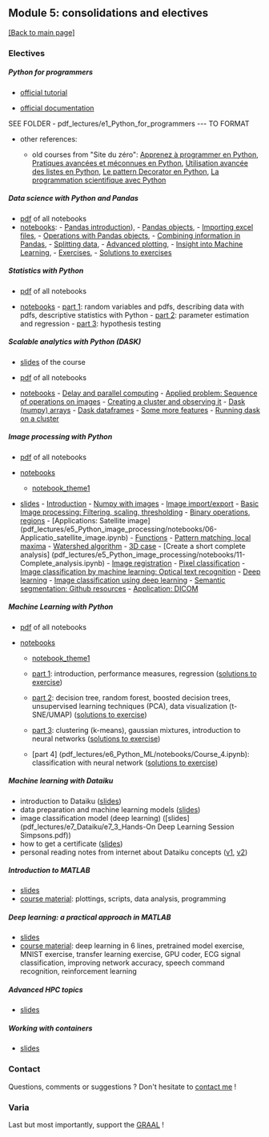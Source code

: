 ## Module 5: consolidations and electives

[[Back to main page]](../index.md)

### Electives

##### Python for programmers

- [official tutorial](https://docs.python.org/3.7/tutorial)

- [official documentation](https://docs.python.org/3)

SEE FOLDER - pdf_lectures/e1_Python_for_programmers --- TO FORMAT

- other references:

    - old courses from "Site du zéro": [Apprenez à programmer en Python](http://user.oc-static.com/pdf/223267-apprenez-a-programmer-en-python.pdf), [Pratiques avancées et méconnues en Python](http://user.oc-static.com/pdf/33509-pratiques-avancees-et-meconnues-en-python.pdf), [Utilisation avancée des listes en Python](http://user.oc-static.com/pdf/213097-utilisation-avancee-des-listes-en-python.pdf), [Le pattern Decorator en Python](http://user.oc-static.com/pdf/368501-le-pattern-decorator-en-python.pdf), [La programmation scientifique avec Python](http://user.oc-static.com/pdf/547399-la-programmation-scientifique-avec-python.pdf)

##### Data science with Python and Pandas

- [pdf](pdf_lectures/e2_Python_Pandas/e2_all_pandas.pdf) of all notebooks
- [notebooks](pdf_lectures/e2_Python_Pandas/notebooks): 
        - [Pandas introduction](pdf_lectures/e2_Python_Pandas/notebooks/00-Pandas_introduction.ipynb)),
        - [Pandas objects](pdf_lectures/e2_Python_Pandas/notebooks/01-Pandas_structures.ipynb),
        - [Importing excel files](pdf_lectures/e2_Python_Pandas/notebooks/02-Pandas_import.ipynb),
        - [Operations with Pandas objects](pdf_lectures/e2_Python_Pandas/notebooks/03-Pandas_operations.ipynb),
        - [Combining information in Pandas](pdf_lectures/e2_Python_Pandas/notebooks/04-Pandas_combine.ipynb),
        - [Splitting data](pdf_lectures/e2_Python_Pandas/notebooks/05-Pandas_splitting.ipynb),
        - [Advanced plotting](pdf_lectures/e2_Python_Pandas/notebooks/06-Pandas_plotting.ipynb),
        - [Insight into Machine Learning](pdf_lectures/e2_Python_Pandas/notebooks/07-Pandas_ML.ipynb),
        - [Exercises](pdf_lectures/e2_Python_Pandas/notebooks/99-Exercise.ipynb),
        - [Solutions to exercises](pdf_lectures/e2_Python_Pandas/notebooks/99-Solutions.ipynb)



##### Statistics with Python 

- [pdf](pdf_lectures/e3_Python_statistics/e3_python_statistics.pdf) of all notebooks

- [notebooks](pdf_lectures/e3_Python_statistics/notebooks)
        - [part 1](pdf_lectures/e3_Python_statistics/notebooks/C-DSF4-NB-1.ipynb): random variables and pdfs, describing data with pdfs, descriptive statistics with Python
        - [part 2](pdf_lectures/e3_Python_statistics/notebooks/C-DSF4-NB-2.ipynb): parameter estimation and regression
        - [part 3](pdf_lectures/e3_Python_statistics/notebooks/C-DSF4-NB-3.ipynb): hypothesis testing

##### Scalable analytics with Python (DASK)

- [slides](pdf_lectures/e4_Python_DASK/01-Dask_delay.pdf) of the course

- [pdf](pdf_lectures/e4_Python_DASK/notebooks_pdf/e4_all_DASK.pdf) of all notebooks
- [notebooks](pdf_lectures/e4_Python_DASK/notebooks) 
        - [Delay and parallel computing](pdf_lectures/e4_Python_DASK/notebooks/01-Dask_delay.ipynb)
        - [Applied problem: Sequence of operations on images](pdf_lectures/e4_Python_DASK/notebooks/02-Applied_delay_images.ipynb)
        - [Creating a cluster and observing it](pdf_lectures/e4_Python_DASK/notebooks/03-Cluster_client.ipynb)
        - [Dask (numpy) arrays](pdf_lectures/e4_Python_DASK/notebooks/04-Dask_arrays.ipynb)
        - [Dask dataframes](pdf_lectures/e4_Python_DASK/notebooks/05-Dask_dataframes.ipynb)
        - [Some more features](pdf_lectures/e4_Python_DASK/notebooks/07-Specialized_dask.ipynb)
        - [Running dask on a cluster](pdf_lectures/e4_Python_DASK/notebooks/08-dask_on_cluster.ipynb)

##### Image processing with Python

- [pdf](pdf_lectures/e5_Python_image_processing/e5_all_image_processing.pdf) of all notebooks

- [notebooks](pdf_lectures/e5_Python_image_processing/notebooks)
    - [notebook_theme1](pdf_lectures/e5_Python_image_processing/notebooks)

- [slides](pdf_lectures/e5_Python_image_processing/Fundamentals_image_processing_slides.pdf)
       - [Introduction](pdf_lectures/e5_Python_image_processing/notebooks/01-Introduction.ipynb)
       - [Numpy with images](pdf_lectures/e5_Python_image_processing/notebooks/02-Numpy_images.ipynb)
       - [Image import/export](pdf_lectures/e5_Python_image_processing/notebooks/03-Image_import.ipynb)
       - [Basic Image processing: Filtering, scaling, thresholding](pdf_lectures/e5_Python_image_processing/notebooks/04-Filtering_thresholding.ipynb)
       - [Binary operations, regions](pdf_lectures/e5_Python_image_processing/notebooks/05-Binary_operations.ipynb)
       - [Applications: Satellite image]
(pdf_lectures/e5_Python_image_processing/notebooks/06-Applicatio_satellite_image.ipynb)
       - [Functions](pdf_lectures/e5_Python_image_processing/notebooks/07-Functions.ipynb)
       - [Pattern matching, local maxima](pdf_lectures/e5_Python_image_processing/notebooks/08-Pattern_matching.ipynb)
       - [Watershed algorithm](pdf_lectures/e5_Python_image_processing/notebooks/09-Watershed.ipynb)
       - [3D case](pdf_lectures/e5_Python_image_processing/notebooks/10-3D_case.ipynb)
       - [Create a short complete analysis]
(pdf_lectures/e5_Python_image_processing/notebooks/11-Complete_analysis.ipynb)
       - [Image registration](pdf_lectures/e5_Python_image_processing/notebooks/12-Registration.ipynb)
       - [Pixel classification](pdf_lectures/e5_Python_image_processing/notebooks/13-Pixel_classification.ipynb)
       - [Image classification by machine learning: Optical text recognition](pdf_lectures/e5_Python_image_processing/notebooks/14-OCR.ipynb)
       - [Deep learning](pdf_lectures/e5_Python_image_processing/notebooks/15-DeepLearning.ipynb)
       - [Image classification using deep learning](pdf_lectures/e5_Python_image_processing/notebooks/16-Image_classification.ipynb)
       - [Semantic segmentation: Github resources](pdf_lectures/e5_Python_image_processing/notebooks/17-Semantic_segmentation.ipynb)
       - [Application: DICOM](pdf_lectures/e5_Python_image_processing/notebooks/18-Application_DICOM.ipynb)


##### Machine Learning with Python 

- [pdf](pdf_lectures/e6_Python_ML/e6_python_ML.pdf) of all notebooks

- [notebooks](pdf_lectures/e6_Python_ML/notebooks)
    - [notebook_theme1](pdf_lectures/e6_Python_ML/notebooks)

    - [part 1](pdf_lectures/e6_Python_ML/notebooks/Course_1.ipynb): introduction, performance measures, regression ([solutions to exercise](pdf_lectures/e6_Python_ML/notebooks/Solutions_1.ipynb))
    - [part 2](pdf_lectures/e6_Python_ML/notebooks/Course_2.ipynb): decision tree, random forest, boosted decision trees, unsupervised learning techniques (PCA), data visualization (t-SNE/UMAP) ([solutions to exercise](pdf_lectures/e6_Python_ML/notebooks/Solutions_2.ipynb))
    - [part 3](pdf_lectures/e6_Python_ML/notebooks/Course_3.ipynb): clustering (k-means), gaussian mixtures, introduction to neural networks ([solutions to exercise](pdf_lectures/e6_Python_ML/notebooks/Solutions_3.ipynb))
    - [part 4]
(pdf_lectures/e6_Python_ML/notebooks/Course_4.ipynb): classification with neural network ([solutions to exercise](pdf_lectures/e6_Python_ML/notebooks/Solutions_4.ipynb))


##### Machine learning with Dataiku 

- introduction to Dataiku ([slides](pdf_lectures/e7_Dataiku/e7_0_U0Bern_Slidedeck_Intro.pdf))
- data preparation and machine learning models ([slides](pdf_lectures/e7_Dataiku/e7_1_U0Bern_HandsOn_1.pdf))
- image classification model (deep learning) ([slides](pdf_lectures/e7_Dataiku/e7_3_Hands-On Deep Learning Session Simpsons.pdf))
- how to get a certificate ([slides](pdf_lectures/e7_Dataiku/e7_2_U0Bern_Slidedeck_Certifiable.pdf))
- personal reading notes from internet about Dataiku concepts ([v1](pdf_lectures/e7_Dataiku/e7_dataiku_info.pdf), [v2](pdf_lectures/e7_Dataiku/e7_wwww_concepts.pdf))



##### Introduction to MATLAB 

- [slides](pdf_lectures/e8_intro_Matlab/e8_WorkshopSlides.pdf)
- [course material](pdf_lectures/e8_intro_Matlab/Matlab_drive): plottings, scripts, data analysis, programming  


##### Deep learning: a practical approach in MATLAB 

- [slides](pdf_lectures/e9_Deep_Learning_Matlab/DeepLearningWorkshopSlides.pdf)
- [course material](pdf_lectures/e9_Deep_Learning_Matlab/Matlab_drive): deep learning in 6 lines, pretrained model exercise, MNIST exercise, transfer learning exercise, GPU coder, ECG signal classification, improving network accuracy, speech command recognition, reinforcement learning


##### Advanced HPC topics 
- [slides](pdf_lectures/e10_SCITS-UBELIX-Advanced.pdf)

##### Working with containers 
- [slides](pdf_lectures/e11_containers_course.pdf)



### Contact

Questions, comments or suggestions ? Don't hesitate to [contact me](mailto:zufferey.marie@bluewin.ch) !


### Varia

Last but most importantly, support the [GRAAL](http://graal-defenseanimale.org) !


